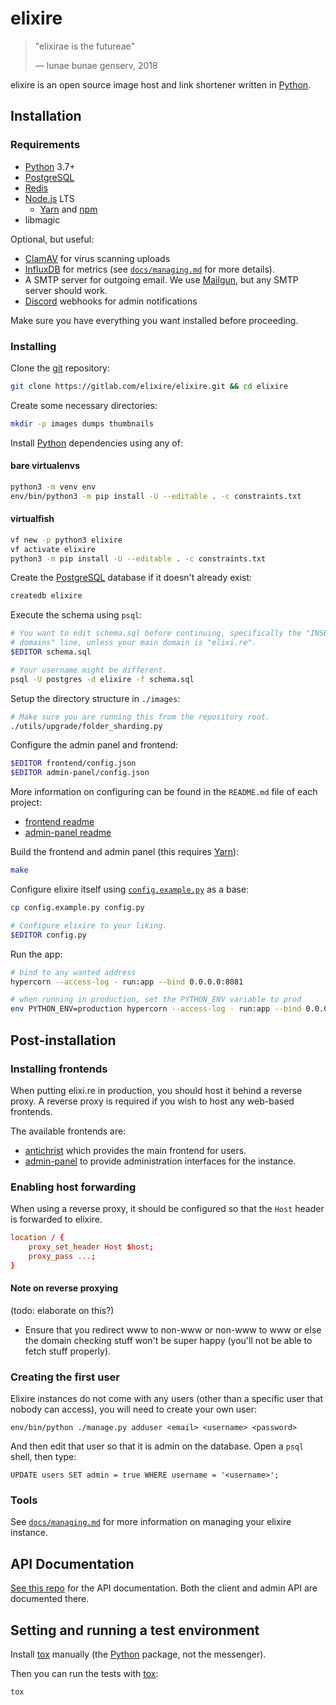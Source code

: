 # elixire

> "elixirae is the futureae"
>
> — lunae bunae genserv, 2018

elixire is an open source image host and link shortener written in [Python].

## Installation

### Requirements

- [Python] 3.7+
- [PostgreSQL]
- [Redis]
- [Node.js] LTS
  - [Yarn] and [npm]
- libmagic

[python]: https://www.python.org
[postgresql]: https://www.postgresql.org
[redis]: https://redis.io
[node.js]: https://nodejs.org
[yarn]: https://yarnpkg.com
[npm]: https://npmjs.com

Optional, but useful:

- [ClamAV] for virus scanning uploads
- [InfluxDB] for metrics (see [`docs/managing.md`](docs/managing.md) for more
  details).
- A SMTP server for outgoing email. We use [Mailgun], but any
  SMTP server should work.
- [Discord] webhooks for admin notifications

[clamav]: https://www.clamav.net
[influxdb]: https://www.influxdata.com
[mailgun]: https://mailgun.com
[discord]: https://discordapp.com

Make sure you have everything you want installed before proceeding.

### Installing

Clone the [git] repository:

[git]: https://git-scm.com

```bash
git clone https://gitlab.com/elixire/elixire.git && cd elixire
```

Create some necessary directories:

```bash
mkdir -p images dumps thumbnails
```

Install [Python] dependencies using any of:

#### bare virtualenvs

```bash
python3 -m venv env
env/bin/python3 -m pip install -U --editable . -c constraints.txt
```

#### virtualfish

```bash
vf new -p python3 elixire
vf activate elixire
python3 -m pip install -U --editable . -c constraints.txt
```

Create the [PostgreSQL] database if it doesn't already exist:

```bash
createdb elixire
```

Execute the schema using `psql`:

```bash
# You want to edit schema.sql before continuing, specifically the "INSERT INTO
# domains" line, unless your main domain is "elixi.re".
$EDITOR schema.sql

# Your username might be different.
psql -U postgres -d elixire -f schema.sql
```

Setup the directory structure in `./images`:

```bash
# Make sure you are running this from the repository root.
./utils/upgrade/folder_sharding.py
```

Configure the admin panel and frontend:

```bash
$EDITOR frontend/config.json
$EDITOR admin-panel/config.json
```

More information on configuring can be found in the `README.md` file of each
project:

- [frontend readme](https://gitlab.com/elixire/frontend#readme)
- [admin-panel readme](https://gitlab.com/elixire/admin-panel#readme)

Build the frontend and admin panel (this requires [Yarn]):

```bash
make
```

Configure elixire itself using [`config.example.py`](./config.example.py) as a
base:

```bash
cp config.example.py config.py

# Configure elixire to your liking.
$EDITOR config.py
```

Run the app:

```bash
# bind to any wanted address
hypercorn --access-log - run:app --bind 0.0.0.0:8081

# when running in production, set the PYTHON_ENV variable to prod
env PYTHON_ENV=production hypercorn --access-log - run:app --bind 0.0.0.0:8081
```

## Post-installation

### Installing frontends

When putting elixi.re in production, you should host it behind a reverse proxy.
A reverse proxy is required if you wish to host any web-based frontends.

The available frontends are:

- [antichrist] which provides the main frontend for users.
- [admin-panel] to provide administration interfaces for the instance.

[antichrist]: https://gitlab.com/elixire/antichrist
[admin-panel]: https://gitlab.com/elixire/admin-panel

### Enabling host forwarding

When using a reverse proxy, it should be configured so that the `Host` header
is forwarded to elixire.

```conf
location / {
    proxy_set_header Host $host;
    proxy_pass ...;
}
```

#### Note on reverse proxying

(todo: elaborate on this?)

- Ensure that you redirect www to non-www or non-www to www or else the domain
  checking stuff won't be super happy (you'll not be able to fetch stuff
  properly).

### Creating the first user

Elixire instances do not come with any users (other than a specific user that
nobody can access), you will need to create your own user:

```
env/bin/python ./manage.py adduser <email> <username> <password>
```

And then edit that user so that it is admin on the database. Open a `psql` shell,
then type:

```
UPDATE users SET admin = true WHERE username = '<username>';
```

### Tools

See [`docs/managing.md`](docs/managing.md) for more information on managing your
elixire instance.

## API Documentation

[See this repo](https://gitlab.com/elixire/api-docs) for the API documentation.
Both the client and admin API are documented there.

## Setting and running a test environment

Install [tox] manually (the [Python] package, not the messenger).

[tox]: https://pypi.org/project/tox

Then you can run the tests with [tox]:

```bash
tox
```
